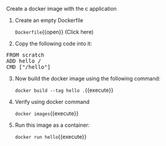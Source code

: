 Create a docker image with the c application

1. Create an empty Dockerfile

    `Dockerfile`{{open}} (Click here)
 
2. Copy the following code into it:

<pre class="file" data-target="clipboard">
FROM scratch
ADD hello /
CMD ["/hello"]
</pre>

3. Now build the docker image using the following command:

    `docker build --tag hello .`{{execute}}

4. Verify using docker command
    
    `docker images`{{execute}}
    
5. Run this image as a container:

    `docker run hello`{{execute}}


